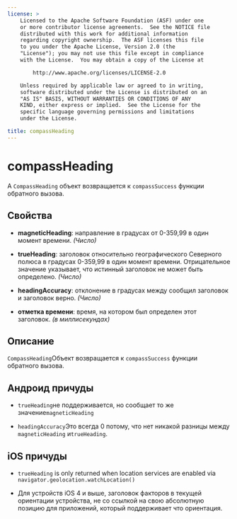 ```yaml
---
license: >
    Licensed to the Apache Software Foundation (ASF) under one
    or more contributor license agreements.  See the NOTICE file
    distributed with this work for additional information
    regarding copyright ownership.  The ASF licenses this file
    to you under the Apache License, Version 2.0 (the
    "License"); you may not use this file except in compliance
    with the License.  You may obtain a copy of the License at

        http://www.apache.org/licenses/LICENSE-2.0

    Unless required by applicable law or agreed to in writing,
    software distributed under the License is distributed on an
    "AS IS" BASIS, WITHOUT WARRANTIES OR CONDITIONS OF ANY
    KIND, either express or implied.  See the License for the
    specific language governing permissions and limitations
    under the License.

title: compassHeading
---
```


# compassHeading

A `CompassHeading` объект возвращается к `compassSuccess` функции обратного вызова.

## Свойства

*   **magneticHeading**: направление в градусах от 0-359,99 в один момент времени. *(Число)*

*   **trueHeading**: заголовок относительно географического Северного полюса в градусах 0-359,99 в один момент времени. Отрицательное значение указывает, что истинный заголовок не может быть определено. *(Число)*

*   **headingAccuracy**: отклонение в градусах между сообщил заголовок и заголовок верно. *(Число)*

*   **отметка времени**: время, на котором был определен этот заголовок. *(в миллисекундах)*

## Описание

`CompassHeading`Объект возвращается к `compassSuccess` функции обратного вызова.

## Андроид причуды

*   `trueHeading`не поддерживается, но сообщает то же значение`magneticHeading`

*   `headingAccuracy`Это всегда 0 потому, что нет никакой разницы между `magneticHeading` и`trueHeading`.

## iOS причуды

*   `trueHeading` is only returned when location services are enabled via `navigator.geolocation.watchLocation()`

*   Для устройств iOS 4 и выше, заголовок факторов в текущей ориентации устройства, не со ссылкой на свою абсолютную позицию для приложений, который поддерживает что ориентация.